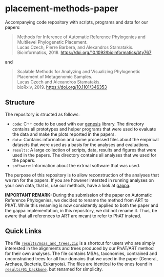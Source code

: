 placement-methods-paper
=========================

Accompanying code repository with scripts, programs and data for our papers:

> Methods for Inference of Automatic Reference Phylogenies and Multilevel Phylogenetic Placement.<br />
> Lucas Czech, Pierre Barbera, and Alexandros Stamatakis.<br />
> Bioinformatics, 2018. https://doi.org/10.1093/bioinformatics/bty767<br />
> <!-- bioRxiv, 2018. https://doi.org/10.1101/299792 -->

and

> Scalable Methods for Analyzing and Visualizing Phylogenetic Placement of Metagenomic Samples.<br />
> Lucas Czech and Alexandros Stamatakis.<br />
> bioRxiv, 2019. https://doi.org/10.1101/346353

Structure
-------------------------

The repository is structed as follows:

 * `code`: C++ code to be used with our [genesis](https://github.com/lczech/genesis) library. 
   The directory contains all prototypes and helper programs that were used to
   evaluate the data and make the plots reported in the papers.
 * `data`: Contains information and some processed files about the empirical 
   datasets that were used as a basis for the analyses and evaluations.
 * `results`: A large collection of scripts, data, results and figures that were used in the papers.
   The directory contains all analyses that we used for the papers.
 * `software`: Information about the extrnal software that was used.

The purpose of this repository is to allow reconstruction of the analyses that we ran for the papers.
If you are however intersted in running analyses on your own data,
that is, use our methods, have a look at [gappa](https://github.com/lczech/gappa).

**IMPORTANT REMARK:** During the submission of the paper on Automatic Reference Phylogenies,
we decided to rename the method from ART to PhAT.
While this renaming is now consistently applied to both the paper and the gappa implementation,
in this repository, we did not rename it. Thus, be aware that all references to ART
are meant to refer to PhAT instead.

Quick Links
-------------------------

The file [`results/msas_and_trees.zip`](results/msas_and_trees.zip)
is a shortcut for users who are simply interested in the alignments and trees produced 
by our PhAT/ART method for their own analyses.
The file contains MSAs, taxonomies, contrained and unconstrained trees
for all four domains that we used in the paper (General, Archaea, Bacteria, Eukaryota).
The files are identical to the ones found in [`results/01_backbone`](results/01_backbone),
but renamed for simplicity.
